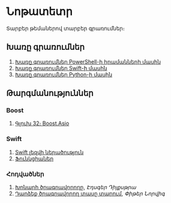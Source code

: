 # Նոթատետր

Տարբեր թեմաներով տարբեր գրառումներ։

## Խառը գրառումներ

1. [Խառը գրառումներ PowerShell-ի հրամանների մասին](my/powershell.md)
2. [Խառը գրառումներ Swift-ի մասին](my/swift.md)
3. [Խառը գրառումներ Python-ի մասին](my/python.md)

## Թարգմանություններ

### Boost

1. [Գլուխ 32։ Boost.Asio](translated/boost/ch32.md)


### Swift

1. [Swift լեզվի ներածություն](translated/swift/a-swift-tour.md)
2. [Ֆունկցիաներ](translated/swift/functions.md)


### Հոդվածներ

1. [Խոնարհ ծրագրավորողը](translated/classics/humble-programmer-the.md), _Էդսգեր Դիյքսթրա_
2. [Դարձեք ծրագրավորող տասը տարում](translated/classics/teach-yourself-programming.md), _Փիթեր Նորվիգ_
